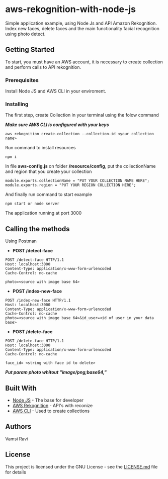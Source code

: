 # aws-rekognition-with-node-js

Simple application example, using Node Js and API Amazon Rekognition. Index new faces, delete faces and the main functionality facial recognition using photo detect.

## Getting Started

To start, you must have an AWS account, it is necessary to create collection and perform calls to API rekognition.

### Prerequisites

Install Node JS and AWS CLI in your enviroment.

### Installing

The first step, create Collection in your terminal using the folow command 

***Make sure AWS CLI is configured with your keys***

```
aws rekognition create-collection --collection-id <your collection name>
```



Run command to install resources 

```
npm i
```

In file **aws-config.js** on folder **/resource/config**, put the collectionName and region that you create your collection
```
module.exports.collectionName = "PUT YOUR COLLECTION NAME HERE";
module.exports.region = "PUT YOUR REGION COLLECTION HERE";
```

And finally run command to start example

```
npm start or node server
```
The application running at port 3000

## Calling the methods 
Using Postman

* **POST /detect-face**
```
POST /detect-face HTTP/1.1
Host: localhost:3000
Content-Type: application/x-www-form-urlencoded
Cache-Control: no-cache

photo=<source with image base 64>
```

* **POST /index-new-face**
```
POST /index-new-face HTTP/1.1
Host: localhost:3000
Content-Type: application/x-www-form-urlencoded
Cache-Control: no-cache
photo=<source with image base 64>&id_user=<id of user in your data base>
```

* **POST /delete-face**
```
POST /delete-face HTTP/1.1
Host: localhost:3000
Content-Type: application/x-www-form-urlencoded
Cache-Control: no-cache

face_id= <string with face id to delete>

```
***Put param photo whitout "image/png;base64,"***

## Built With

* [Node JS](https://nodejs.org/en/) - The base for developer
* [AWS Rekognition](https://docs.aws.amazon.com/rekognition/latest/dg/getting-started.html) - API's with reconize
* [AWS CLI](https://docs.aws.amazon.com/rekognition/latest/dg/setup-awscli-sdk.html) - Used to create collections


## Authors
Vamsi Ravi

## License

This project is licensed under the GNU License - see the [LICENSE.md](LICENSE.md) file for details

